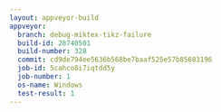 ```yaml
---
layout: appveyor-build
appveyor:
  branch: debug-miktex-tikz-failure
  build-id: 28740501
  build-number: 328
  commit: cd9de794ee5636b568be7baaf525e57b85603196
  job-id: 5cahco8i7iqtdd5y
  job-number: 1
  os-name: Windows
  test-result: 1
---
```

